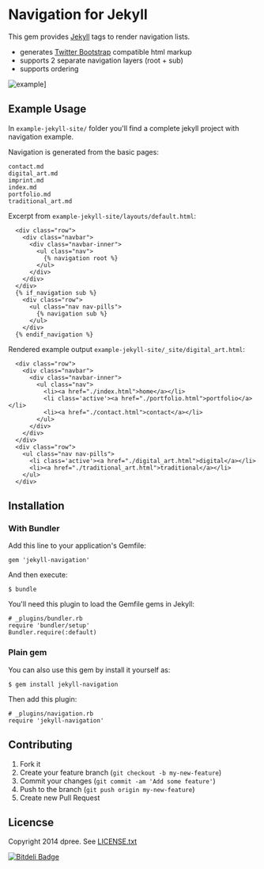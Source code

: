 # Navigation for Jekyll

This gem provides [Jekyll](http://github.com/mojombo/jekyll) tags to render navigation lists.

* generates [Twitter Bootstrap](http://github.com/twitter/bootstrap) compatible html markup
* supports 2 separate navigation layers (root + sub)
* supports ordering 

![example](resources/example.png)]

## Example Usage

In `example-jekyll-site/` folder you'll find a complete jekyll project with navigation example.

Navigation is generated from the basic pages:

	contact.md
	digital_art.md
	imprint.md
	index.md
	portfolio.md
	traditional_art.md

Excerpt from `example-jekyll-site/layouts/default.html`:

      <div class="row">
        <div class="navbar">
          <div class="navbar-inner">
            <ul class="nav">
              {% navigation root %}
            </ul>
          </div>
        </div>
      </div>
      {% if_navigation sub %}
        <div class="row">
          <ul class="nav nav-pills">
            {% navigation sub %}
          </ul>
        </div>
      {% endif_navigation %}

Rendered example output `example-jekyll-site/_site/digital_art.html`:

      <div class="row">
        <div class="navbar">
          <div class="navbar-inner">
            <ul class="nav">
              <li><a href="./index.html">home</a></li>
              <li class='active'><a href="./portfolio.html">portfolio</a></li>
			  <li><a href="./contact.html">contact</a></li>
            </ul>
          </div>
        </div>
      </div>
      <div class="row">
        <ul class="nav nav-pills">
          <li class='active'><a href="./digital_art.html">digital</a></li>
		  <li><a href="./traditional_art.html">traditional</a></li>
        </ul>
      </div>

## Installation

### With Bundler

Add this line to your application's Gemfile:

    gem 'jekyll-navigation'

And then execute:

    $ bundle

You'll need this plugin to load the Gemfile gems in Jekyll:

    # _plugins/bundler.rb
    require 'bundler/setup'
    Bundler.require(:default)

### Plain gem

You can also use this gem by install it yourself as:

    $ gem install jekyll-navigation

Then add this plugin:

    # _plugins/navigation.rb
    require 'jekyll-navigation'

## Contributing

1. Fork it
2. Create your feature branch (`git checkout -b my-new-feature`)
3. Commit your changes (`git commit -am 'Add some feature'`)
4. Push to the branch (`git push origin my-new-feature`)
5. Create new Pull Request

## Licencse

Copyright 2014 dpree. See [LICENSE.txt](LICENSE.txt)


[![Bitdeli Badge](https://d2weczhvl823v0.cloudfront.net/dpree/jekyll-navigation/trend.png)](https://bitdeli.com/free "Bitdeli Badge")

